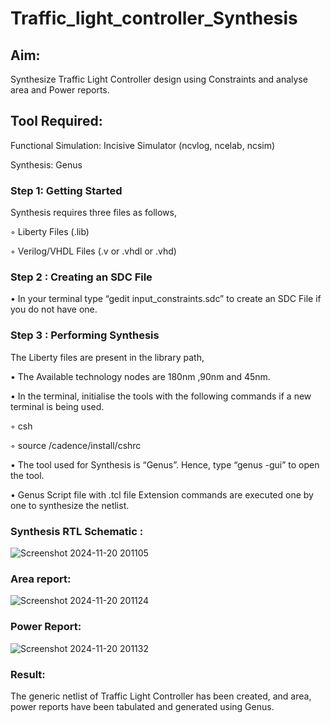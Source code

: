 # Traffic_light_controller_Synthesis

## Aim:

Synthesize Traffic Light Controller design using Constraints and analyse area and Power reports.

## Tool Required:

Functional Simulation: Incisive Simulator (ncvlog, ncelab, ncsim)

Synthesis: Genus

### Step 1: Getting Started

Synthesis requires three files as follows,

◦ Liberty Files (.lib)

◦ Verilog/VHDL Files (.v or .vhdl or .vhd)

### Step 2 : Creating an SDC File

•	In your terminal type “gedit input_constraints.sdc” to create an SDC File if you do not have one.

### Step 3 : Performing Synthesis

The Liberty files are present in the library path,

• The Available technology nodes are 180nm ,90nm and 45nm.

• In the terminal, initialise the tools with the following commands if a new terminal is being used.

◦ csh

◦ source /cadence/install/cshrc

• The tool used for Synthesis is “Genus”. Hence, type “genus -gui” to open the tool.

• Genus Script file with .tcl file Extension commands are executed one by one to synthesize the netlist.

### Synthesis RTL Schematic :
![Screenshot 2024-11-20 201105](https://github.com/user-attachments/assets/633d3ad9-448d-4df0-9454-a8f2d808f125)

### Area report:
![Screenshot 2024-11-20 201124](https://github.com/user-attachments/assets/27b8307e-b06d-4318-9989-ed17f4f54ee9)

### Power Report:
![Screenshot 2024-11-20 201132](https://github.com/user-attachments/assets/a9c1b452-3867-4203-a1a7-cfd428c87029)

### Result:

The generic netlist of Traffic Light Controller has been created, and area, power reports have been tabulated and generated using Genus.
